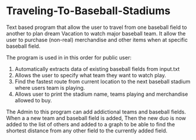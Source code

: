 # Traveling-To-Baseball-Stadiums

Text based program that allow the user to travel from one baseball field to another to plan dream Vacation to watch major baseball team.
It allow the user to purchase (non-real) merchandise and other items when at specific baseball field.

The program is used in in this order for public user:
1) Automatically extracts data of existing baseball fields from input.txt
2) Allows the user to specify what team they want to watch play.
3) Find the fastest route from current location to the next baseball stadium where users team is playing.
4) Allows user to print the stadium name, teams playing and merchandise allowed to buy.

The Admin to this program can add addictional teams and baseball fields.
When a a new team and baseball field is added, Then the new duo is now added to the list of others and added to a graph to
be able to find the shortest distance from any other field to the currently added field.
